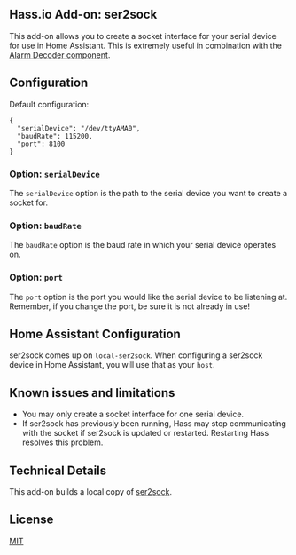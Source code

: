 ## Hass.io Add-on: ser2sock

This add-on allows you to create a socket interface for your serial device for use in Home Assistant. This is extremely useful in combination with the [Alarm Decoder component](https://home-assistant.io/components/alarmdecoder/).

## Configuration

Default configuration:

```
{
  "serialDevice": "/dev/ttyAMA0",
  "baudRate": 115200,
  "port": 8100
}
```

### Option: `serialDevice`
The `serialDevice` option is the path to the serial device you want to create a socket for.

### Option: `baudRate`
The `baudRate` option is the baud rate in which your serial device operates on.

### Option: `port`
The `port` option is the port you would like the serial device to be listening at. Remember, if you change the port, be sure it is not already in use!

## Home Assistant Configuration
ser2sock comes up on `local-ser2sock`. When configuring a ser2sock device in Home Assistant, you will use that as your `host`.

## Known issues and limitations
* You may only create a socket interface for one serial device.
* If ser2sock has previously been running, Hass may stop communicating with the socket if ser2sock is updated or restarted. Restarting Hass resolves this problem.

## Technical Details
This add-on builds a local copy of [ser2sock](https://github.com/nutechsoftware/ser2sock).

## License
[MIT](LICENSE)
